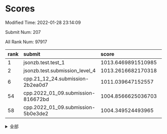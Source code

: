 # Scores

Modified Time: 2022-01-28 23:14:09

Submit Num: 207

All Rank Num: 97917

| rank |               submit               |       score        |       sigma        | pk_num |
| :--- | :--------------------------------- | :----------------- | :----------------- | :----- |
| 1    | jsonzb.test.test_1                 | 1013.6469891510985 | 0.8225159998465629 | 1890   |
| 2    | jsonzb.test.submission_level_4     | 1013.2616682170318 | 0.8413177080030957 | 1892   |
| 6    | cpp.21_12_24.submission-2b2ea0d7   | 1011.039647152557  | 0.7640436442224429 | 1889   |
| 54   | cpp.2022_01_09.submission-816672bd | 1004.8566625036703 | 0.7154073345121504 | 1897   |
| 58   | cpp.2022_01_09.submission-5b0e3de2 | 1004.349524493965  | 0.7111597579547875 | 1895   |


<details>
<summary>全部</summary>

| rank |                 submit                 |       score        |       sigma        | pk_num |
| :--- | :------------------------------------- | :----------------- | :----------------- | :----- |
| 1    | jsonzb.test.test_1                     | 1013.6469891510985 | 0.8225159998465629 | 1890   |
| 2    | jsonzb.test.submission_level_4         | 1013.2616682170318 | 0.8413177080030957 | 1892   |
| 3    | gobigger.level_3.submission_level_3_2  | 1011.6434478553201 | 0.7598530225049163 | 1889   |
| 4    | gobigger.level_3.submission_level_3_32 | 1011.3746821706853 | 0.7700463666039357 | 1898   |
| 5    | gobigger.level_3.submission_level_3_40 | 1011.0651821066746 | 0.7801202939249875 | 1893   |
| 6    | cpp.21_12_24.submission-2b2ea0d7       | 1011.039647152557  | 0.7640436442224429 | 1889   |
| 7    | gobigger.level_3.submission_level_3_5  | 1010.9861171291003 | 0.7669410374555063 | 1896   |
| 8    | gobigger.level_3.submission_level_3_9  | 1010.9836157817696 | 0.759031522714533  | 1899   |
| 9    | gobigger.level_3.submission_level_3_27 | 1010.7795817464378 | 0.7661429841463723 | 1894   |
| 10   | gobigger.level_3.submission_level_3_19 | 1010.7625149431328 | 0.7843007867666437 | 1890   |
| 11   | gobigger.level_3.submission_level_3_42 | 1010.6291305371814 | 0.772074864324584  | 1887   |
| 12   | gobigger.level_3.submission_level_3_46 | 1010.5308072248068 | 0.7487505141060071 | 1893   |
| 13   | gobigger.level_3.submission_level_3_15 | 1010.4718930242254 | 0.7573252892785789 | 1891   |
| 14   | gobigger.level_3.submission_level_3_26 | 1010.4528006651215 | 0.7579569293368352 | 1897   |
| 15   | gobigger.level_3.submission_level_3_20 | 1010.4283119247228 | 0.7763102315249564 | 1888   |
| 16   | gobigger.level_3.submission_level_3_49 | 1010.2124655230783 | 0.7608894919943621 | 1892   |
| 17   | gobigger.level_3.submission_level_3_31 | 1010.1279981721536 | 0.7570796204776982 | 1895   |
| 18   | gobigger.level_3.submission_level_3_0  | 1010.111770948396  | 0.7646433273206733 | 1894   |
| 19   | gobigger.level_3.submission_level_3_38 | 1010.0860835445806 | 0.7652418496521546 | 1895   |
| 20   | gobigger.level_3.submission_level_3_6  | 1010.0770930493195 | 0.7783403270004148 | 1895   |
| 21   | gobigger.level_3.submission_level_3_23 | 1010.0686899261167 | 0.741566280247211  | 1890   |
| 22   | gobigger.level_3.submission_level_3_13 | 1010.0325162368276 | 0.7502232652638272 | 1892   |
| 23   | gobigger.level_3.submission_level_3_3  | 1009.9970821252964 | 0.7547550769253256 | 1894   |
| 24   | gobigger.level_3.submission_level_3_48 | 1009.9587612591976 | 0.7485287354243592 | 1895   |
| 25   | gobigger.level_3.submission_level_3_21 | 1009.957626894909  | 0.7584561751143103 | 1890   |
| 26   | gobigger.level_3.submission_level_3_14 | 1009.9466603154113 | 0.7772484577602404 | 1892   |
| 27   | gobigger.level_3.submission_level_3_47 | 1009.9073390289012 | 0.7612392165536954 | 1890   |
| 28   | gobigger.level_3.submission_level_3_1  | 1009.8947616455185 | 0.7643159204588428 | 1890   |
| 29   | gobigger.level_3.submission_level_3_45 | 1009.8801005786829 | 0.7643684787408775 | 1892   |
| 30   | gobigger.level_3.submission_level_3_17 | 1009.8538323565581 | 0.7725052127198618 | 1895   |
| 31   | gobigger.level_3.submission_level_3_10 | 1009.7841672245459 | 0.7600556788322588 | 1889   |
| 32   | gobigger.level_3.submission_level_3_30 | 1009.7607819721798 | 0.734749850524918  | 1891   |
| 33   | gobigger.level_3.submission_level_3_7  | 1009.7170396241108 | 0.7723725724836588 | 1888   |
| 34   | gobigger.level_3.submission_level_3_35 | 1009.575105017902  | 0.7653973719279785 | 1885   |
| 35   | gobigger.level_3.submission_level_3_11 | 1009.5177966465762 | 0.7574393138995185 | 1893   |
| 36   | gobigger.level_3.submission_level_3_36 | 1009.4704883220636 | 0.7539983943639388 | 1892   |
| 37   | gobigger.level_3.submission_level_3_8  | 1009.465745906455  | 0.7392587123985637 | 1891   |
| 38   | gobigger.level_3.submission_level_3_37 | 1009.4479776562998 | 0.7378250174992164 | 1894   |
| 39   | gobigger.level_3.submission_level_3_25 | 1009.3611421295044 | 0.7523662248108245 | 1892   |
| 40   | gobigger.level_3.submission_level_3_18 | 1009.3505991625411 | 0.7594895136513363 | 1895   |
| 41   | gobigger.level_3.submission_level_3_12 | 1009.3389558106245 | 0.7426495823707661 | 1895   |
| 42   | gobigger.level_3.submission_level_3_39 | 1009.3292722522204 | 0.7633335211056456 | 1895   |
| 43   | gobigger.level_3.submission_level_3_44 | 1009.2671466530875 | 0.7678947672397084 | 1890   |
| 44   | gobigger.level_3.submission_level_3_4  | 1009.1146272968756 | 0.7481249802861696 | 1895   |
| 45   | gobigger.level_3.submission_level_3_34 | 1009.0247436387797 | 0.7475126900509613 | 1897   |
| 46   | gobigger.level_3.submission_level_3_16 | 1008.9835536471529 | 0.7795333472236287 | 1891   |
| 47   | gobigger.level_3.submission_level_3_24 | 1008.9787421702143 | 0.7455571194478495 | 1887   |
| 48   | gobigger.level_3.submission_level_3_28 | 1008.9779457566731 | 0.737636635248362  | 1893   |
| 49   | gobigger.level_3.submission_level_3_41 | 1008.7944994392753 | 0.7409022465986114 | 1899   |
| 50   | gobigger.level_3.submission_level_3_22 | 1008.7357145722683 | 0.7638352073636795 | 1890   |
| 51   | gobigger.level_3.submission_level_3_43 | 1008.6640997020796 | 0.737404784938485  | 1894   |
| 52   | gobigger.level_3.submission_level_3_29 | 1008.3758215830296 | 0.7492553772722135 | 1886   |
| 53   | gobigger.level_3.submission_level_3_33 | 1008.3513139839929 | 0.7380083217758624 | 1896   |
| 54   | cpp.2022_01_09.submission-816672bd     | 1004.8566625036703 | 0.7154073345121504 | 1897   |
| 55   | gobigger.level_1.submission_level_1_19 | 1004.5282294115888 | 0.718592778714206  | 1891   |
| 56   | gobigger.level_1.submission_level_1_33 | 1004.5211075618672 | 0.7233774153751267 | 1896   |
| 57   | gobigger.level_1.submission_level_1_29 | 1004.4330920022607 | 0.7092818845019011 | 1893   |
| 58   | cpp.2022_01_09.submission-5b0e3de2     | 1004.349524493965  | 0.7111597579547875 | 1895   |
| 59   | gobigger.level_1.submission_level_1_36 | 1004.3400165624706 | 0.7176461716391821 | 1890   |
| 60   | gobigger.level_1.submission_level_1_6  | 1004.3054961181389 | 0.723658783350649  | 1893   |
| 61   | gobigger.level_1.submission_level_1_46 | 1004.2771830262583 | 0.7164238667633391 | 1892   |
| 62   | gobigger.level_1.submission_level_1_17 | 1004.2157918991676 | 0.712439901888629  | 1890   |
| 63   | gobigger.level_1.submission_level_1_7  | 1004.2102419806346 | 0.7239049215237717 | 1895   |
| 64   | gobigger.level_1.submission_level_1_28 | 1004.0561004356072 | 0.7029437969521097 | 1890   |
| 65   | gobigger.level_1.submission_level_1_5  | 1004.055666296741  | 0.7278389903402989 | 1891   |
| 66   | gobigger.level_1.submission_level_1_0  | 1004.043621154656  | 0.7087300384482673 | 1891   |
| 67   | gobigger.level_1.submission_level_1_16 | 1003.9379242961043 | 0.7167517608257411 | 1895   |
| 68   | gobigger.level_1.submission_level_1_9  | 1003.8186031670589 | 0.7323414975842856 | 1894   |
| 69   | gobigger.level_1.submission_level_1_32 | 1003.7713979685213 | 0.714248401351746  | 1888   |
| 70   | gobigger.level_1.submission_level_1_43 | 1003.7174466956604 | 0.7203867508255655 | 1891   |
| 71   | gobigger.level_1.submission_level_1_30 | 1003.7011568601939 | 0.7249982951956738 | 1892   |
| 72   | gobigger.level_1.submission_level_1_20 | 1003.6553922367633 | 0.7126872136949186 | 1891   |
| 73   | gobigger.level_1.submission_level_1_21 | 1003.6309609290997 | 0.7194420834543754 | 1891   |
| 74   | gobigger.level_1.submission_level_1_45 | 1003.6204520235008 | 0.7255985028480437 | 1890   |
| 75   | gobigger.level_1.submission_level_1_44 | 1003.4978197977744 | 0.7147331485068976 | 1895   |
| 76   | gobigger.level_1.submission_level_1_48 | 1003.4632276878878 | 0.7237498060516817 | 1894   |
| 77   | gobigger.level_1.submission_level_1_13 | 1003.41022840158   | 0.7188852304684908 | 1889   |
| 78   | gobigger.level_1.submission_level_1_1  | 1003.3764272684696 | 0.7197751442207982 | 1891   |
| 79   | gobigger.level_1.submission_level_1_15 | 1003.3749670915179 | 0.7119374185776819 | 1893   |
| 80   | gobigger.level_1.submission_level_1_37 | 1003.2709536059875 | 0.7064653243124753 | 1894   |
| 81   | gobigger.level_1.submission_level_1_22 | 1003.25579832147   | 0.7152287595456644 | 1887   |
| 82   | gobigger.level_1.submission_level_1_12 | 1003.2096088353616 | 0.7150791807813693 | 1896   |
| 83   | gobigger.level_1.submission_level_1_2  | 1003.2054840564622 | 0.7351353842164519 | 1895   |
| 84   | gobigger.level_1.submission_level_1_38 | 1003.1320009829017 | 0.704726697338949  | 1892   |
| 85   | gobigger.level_1.submission_level_1_42 | 1003.0267270660545 | 0.7169400420980612 | 1886   |
| 86   | gobigger.level_1.submission_level_1_11 | 1002.9687391885236 | 0.7144938194287384 | 1890   |
| 87   | gobigger.level_1.submission_level_1_27 | 1002.9572210359514 | 0.7098560714216667 | 1892   |
| 88   | gobigger.level_1.submission_level_1_26 | 1002.9288553000085 | 0.7273515886608822 | 1893   |
| 89   | gobigger.level_1.submission_level_1_18 | 1002.9261937731726 | 0.7088438853648583 | 1892   |
| 90   | gobigger.level_1.submission_level_1_34 | 1002.8692362878163 | 0.7115472619213515 | 1895   |
| 91   | gobigger.level_1.submission_level_1_14 | 1002.8016329733715 | 0.7097367945738206 | 1892   |
| 92   | gobigger.level_1.submission_level_1_25 | 1002.7512826307722 | 0.7150149760826753 | 1889   |
| 93   | gobigger.level_1.submission_level_1_23 | 1002.7264327797636 | 0.7120308048671854 | 1890   |
| 94   | gobigger.level_1.submission_level_1_35 | 1002.6739948345064 | 0.7049825323119849 | 1893   |
| 95   | gobigger.level_1.submission_level_1_40 | 1002.6431819118563 | 0.7041601490706197 | 1892   |
| 96   | gobigger.level_1.submission_level_1_41 | 1002.5889800830713 | 0.7217530861424009 | 1899   |
| 97   | gobigger.level_1.submission_level_1_47 | 1002.2919498934972 | 0.7101703668979278 | 1893   |
| 98   | gobigger.level_1.submission_level_1_10 | 1002.253525088823  | 0.723517787347597  | 1888   |
| 99   | gobigger.level_1.submission_level_1_31 | 1002.2107216383642 | 0.7303487922039855 | 1893   |
| 100  | gobigger.level_1.submission_level_1_49 | 1002.154204660615  | 0.7174343206350754 | 1892   |
| 101  | gobigger.level_1.submission_level_1_3  | 1002.1408728097023 | 0.7240205397771515 | 1886   |
| 102  | gobigger.level_1.submission_level_1_39 | 1002.0975557335737 | 0.7082195231649311 | 1893   |
| 103  | gobigger.level_1.submission_level_1_8  | 1001.8597677775047 | 0.7083705022537136 | 1886   |
| 104  | gobigger.level_1.submission_level_1_4  | 1001.609972294528  | 0.7141166750404994 | 1891   |
| 105  | gobigger.level_1.submission_level_1_24 | 1001.6051146367347 | 0.7072155403576926 | 1890   |
| 106  | gobigger.random.submission_random_41   | 997.2114457898003  | 0.7053768767033186 | 1893   |
| 107  | gobigger.random.submission_random_38   | 997.1173384200918  | 0.6974063378633638 | 1893   |
| 108  | gobigger.random.submission_random_21   | 997.0772323995483  | 0.7020073377881836 | 1896   |
| 109  | gobigger.random.submission_random_29   | 996.9125676763653  | 0.7136397073483187 | 1895   |
| 110  | gobigger.random.submission_random_23   | 996.9012629834867  | 0.706090498326448  | 1894   |
| 111  | gobigger.random.submission_random_34   | 996.7748054688476  | 0.7077412645242179 | 1889   |
| 112  | gobigger.random.submission_random_7    | 996.7239903965501  | 0.7091192971440574 | 1894   |
| 113  | gobigger.random.submission_random_9    | 996.6430616032187  | 0.7083649851923731 | 1896   |
| 114  | gobigger.random.submission_random_8    | 996.6208567753331  | 0.7031271413708816 | 1892   |
| 115  | gobigger.random.submission_random_39   | 996.6087611098873  | 0.7071667102661046 | 1890   |
| 116  | gobigger.random.submission_random_37   | 996.4628640423962  | 0.706713753594073  | 1891   |
| 117  | gobigger.random.submission_random_22   | 996.3806556196209  | 0.713569251123526  | 1890   |
| 118  | gobigger.random.submission_random_45   | 996.320374904144   | 0.6911984883655522 | 1890   |
| 119  | gobigger.random.submission_random_11   | 996.2801526608519  | 0.6994518086308728 | 1891   |
| 120  | gobigger.random.submission_random_14   | 996.276818821914   | 0.7095738773017592 | 1893   |
| 121  | gobigger.random.submission_random_36   | 996.2130202079502  | 0.7124269261257058 | 1889   |
| 122  | gobigger.random.submission_random_16   | 996.1738806567752  | 0.7083240757701286 | 1890   |
| 123  | gobigger.random.submission_random_27   | 996.0992554595508  | 0.7087508713427033 | 1893   |
| 124  | gobigger.random.submission_random_10   | 996.0828205880395  | 0.7059812858005742 | 1892   |
| 125  | gobigger.random.submission_random_0    | 996.0803148069207  | 0.7178264679942999 | 1893   |
| 126  | gobigger.random.submission_random_49   | 996.0780088650788  | 0.7189518808578743 | 1894   |
| 127  | gobigger.random.submission_random_18   | 996.0717705427467  | 0.709653027152383  | 1889   |
| 128  | gobigger.random.submission_random_46   | 996.0712474953724  | 0.7135787310532273 | 1892   |
| 129  | gobigger.random.submission_random_26   | 996.0345534096135  | 0.7025389152426792 | 1884   |
| 130  | gobigger.random.submission_random_17   | 996.0207988917593  | 0.7210688395374354 | 1893   |
| 131  | gobigger.random.submission_random_28   | 995.9818797578355  | 0.7016315042246941 | 1892   |
| 132  | gobigger.random.submission_random_35   | 995.9713334947315  | 0.7038592542547861 | 1895   |
| 133  | gobigger.random.submission_random_19   | 995.9503935329102  | 0.7146738455051466 | 1891   |
| 134  | gobigger.random.submission_random_30   | 995.8591739145342  | 0.7096735786475135 | 1895   |
| 135  | gobigger.random.submission_random_44   | 995.8394414216878  | 0.7058142958174686 | 1899   |
| 136  | gobigger.random.submission_random_15   | 995.8180855305532  | 0.7045868217955049 | 1893   |
| 137  | gobigger.random.submission_random_13   | 995.8056422324416  | 0.7218117662071579 | 1893   |
| 138  | gobigger.random.submission_random_47   | 995.7418438906757  | 0.7062766589496056 | 1888   |
| 139  | gobigger.random.submission_random_6    | 995.7108675438141  | 0.7101200308528157 | 1896   |
| 140  | gobigger.random.submission_random_24   | 995.6955077519361  | 0.7182210010223962 | 1885   |
| 141  | gobigger.random.submission_random_43   | 995.6904627650595  | 0.6995710645675894 | 1894   |
| 142  | gobigger.random.submission_random_2    | 995.6879136621448  | 0.7332721565892202 | 1896   |
| 143  | gobigger.random.submission_random_31   | 995.4865063738245  | 0.6983809997633708 | 1893   |
| 144  | gobigger.random.submission_random_5    | 995.4543899331812  | 0.7198732456609194 | 1888   |
| 145  | gobigger.random.submission_random_3    | 995.4141167451933  | 0.7079416534882669 | 1894   |
| 146  | gobigger.random.submission_random_20   | 995.4136999846625  | 0.7068769977126633 | 1890   |
| 147  | gobigger.random.submission_random_4    | 995.3417402108181  | 0.7153118417719203 | 1892   |
| 148  | gobigger.random.submission_random_12   | 995.3133172983592  | 0.7035693530614738 | 1894   |
| 149  | gobigger.random.submission_random_32   | 995.2452050046621  | 0.716083188771739  | 1889   |
| 150  | gobigger.random.submission_random_42   | 995.1258100215628  | 0.7189369658993622 | 1890   |
| 151  | gobigger.random.submission_random_33   | 995.1139272018919  | 0.7086229557774313 | 1891   |
| 152  | gobigger.random.submission_random_1    | 995.0930712488331  | 0.7154595822643318 | 1888   |
| 153  | gobigger.random.submission_random_25   | 994.7872237156582  | 0.72183232685148   | 1899   |
| 154  | gobigger.random.submission_random_40   | 994.5456902734635  | 0.7246626697322861 | 1889   |
| 155  | gobigger.random.submission_random_48   | 994.4483498552701  | 0.7320058941910003 | 1888   |
| 156  | gobigger.level_2.submission_level_2_32 | 993.8587590109612  | 0.7330246158777424 | 1893   |
| 157  | gobigger.level_2.submission_level_2_23 | 993.7533612742883  | 0.7403418444665252 | 1895   |
| 158  | gobigger.level_2.submission_level_2_46 | 993.3493899269109  | 0.7161831774066251 | 1894   |
| 159  | gobigger.level_2.submission_level_2_0  | 993.3231427032524  | 0.7380573154223755 | 1891   |
| 160  | gobigger.level_2.submission_level_2_1  | 993.2387066821127  | 0.7396489979568086 | 1893   |
| 161  | gobigger.level_2.submission_level_2_6  | 993.2241137432643  | 0.7435985985364831 | 1894   |
| 162  | gobigger.level_2.submission_level_2_12 | 993.0477178245134  | 0.7465023735547839 | 1891   |
| 163  | gobigger.level_2.submission_level_2_3  | 992.9866397789984  | 0.7524338694456649 | 1892   |
| 164  | gobigger.level_2.submission_level_2_25 | 992.7454754138556  | 0.7459636100488357 | 1895   |
| 165  | gobigger.level_2.submission_level_2_5  | 992.7269316209723  | 0.7352648894428939 | 1893   |
| 166  | gobigger.level_2.submission_level_2_14 | 992.6456249655511  | 0.7580332493177125 | 1893   |
| 167  | gobigger.level_2.submission_level_2_15 | 992.644487636804   | 0.7681370719017465 | 1894   |
| 168  | gobigger.level_2.submission_level_2_24 | 992.561630539538   | 0.7533847343014869 | 1889   |
| 169  | gobigger.level_2.submission_level_2_17 | 992.521975999936   | 0.7385487129138223 | 1891   |
| 170  | gobigger.level_2.submission_level_2_49 | 992.4818722966615  | 0.7454949799909365 | 1890   |
| 171  | gobigger.level_2.submission_level_2_40 | 992.4229426524491  | 0.7493891061174087 | 1895   |
| 172  | gobigger.level_2.submission_level_2_9  | 992.4201594245025  | 0.7326347820570521 | 1894   |
| 173  | gobigger.level_2.submission_level_2_22 | 992.410966336775   | 0.7579860527240814 | 1893   |
| 174  | gobigger.level_2.submission_level_2_26 | 992.4033758711757  | 0.7265707524949692 | 1891   |
| 175  | gobigger.level_2.submission_level_2_29 | 992.4030622656862  | 0.7500165472100542 | 1889   |
| 176  | gobigger.level_2.submission_level_2_47 | 992.3731776511588  | 0.7427850346029022 | 1894   |
| 177  | gobigger.level_2.submission_level_2_4  | 992.2776271826001  | 0.7606823881964603 | 1890   |
| 178  | gobigger.level_2.submission_level_2_30 | 992.2295035424681  | 0.7470300504474181 | 1897   |
| 179  | gobigger.level_2.submission_level_2_39 | 992.1987375856891  | 0.7695056032982828 | 1890   |
| 180  | gobigger.level_2.submission_level_2_36 | 992.172863105545   | 0.7472498486464203 | 1891   |
| 181  | gobigger.level_2.submission_level_2_48 | 992.0949334452321  | 0.7335905906129627 | 1889   |
| 182  | gobigger.level_2.submission_level_2_19 | 992.0311777543853  | 0.7470373891852534 | 1893   |
| 183  | gobigger.level_2.submission_level_2_35 | 992.0126417328976  | 0.7411371642181693 | 1892   |
| 184  | gobigger.level_2.submission_level_2_41 | 991.9596906917221  | 0.7450065064630226 | 1895   |
| 185  | gobigger.level_2.submission_level_2_38 | 991.9160511552192  | 0.7311648158052257 | 1895   |
| 186  | gobigger.level_2.submission_level_2_42 | 991.8995014787027  | 0.7567054522176582 | 1887   |
| 187  | gobigger.level_2.submission_level_2_44 | 991.8705724651587  | 0.7417666515941269 | 1888   |
| 188  | gobigger.level_2.submission_level_2_37 | 991.8597516691574  | 0.7480517649492855 | 1890   |
| 189  | gobigger.level_2.submission_level_2_18 | 991.8271238893949  | 0.7476375395670527 | 1891   |
| 190  | gobigger.level_2.submission_level_2_7  | 991.774306598409   | 0.7575101954926057 | 1889   |
| 191  | gobigger.level_2.submission_level_2_27 | 991.6651291316164  | 0.7405607968259694 | 1890   |
| 192  | gobigger.level_2.submission_level_2_31 | 991.617895286835   | 0.7440468008967847 | 1892   |
| 193  | gobigger.level_2.submission_level_2_43 | 991.5193369255321  | 0.750439081599935  | 1896   |
| 194  | gobigger.level_2.submission_level_2_33 | 991.5045027774551  | 0.7501431738266392 | 1892   |
| 195  | gobigger.level_2.submission_level_2_8  | 991.409839134989   | 0.7346711025847009 | 1891   |
| 196  | gobigger.level_2.submission_level_2_11 | 991.2399227445723  | 0.7707025139469525 | 1891   |
| 197  | gobigger.level_2.submission_level_2_34 | 991.2241245244866  | 0.7405555729603603 | 1895   |
| 198  | gobigger.level_2.submission_level_2_13 | 991.0699918643263  | 0.7515586484781275 | 1896   |
| 199  | gobigger.level_2.submission_level_2_45 | 991.0481056677811  | 0.7554370933276278 | 1901   |
| 200  | gobigger.level_2.submission_level_2_20 | 990.8756225803166  | 0.7689599728735506 | 1892   |
| 201  | gobigger.level_2.submission_level_2_10 | 990.8378777699279  | 0.7679454255692052 | 1886   |
| 202  | gobigger.level_2.submission_level_2_16 | 990.777472710463   | 0.7528698486769143 | 1887   |
| 203  | gobigger.level_2.submission_level_2_2  | 990.4742614399428  | 0.7522278109537203 | 1895   |
| 204  | gobigger.level_2.submission_level_2_21 | 990.4360829215508  | 0.7591449612557545 | 1896   |
| 205  | gobigger.level_2.submission_level_2_28 | 990.3868813406453  | 0.7651364293953448 | 1892   |
| 206  | gobigger.none.submission_none_1        | 976.8158248362649  | 1.2727956530788955 | 1892   |
| 207  | gobigger.none.submission_none_0        | 975.9367731421829  | 1.4147774244915    | 1896   |

</details>